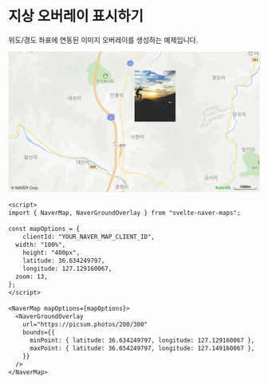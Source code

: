 # 지상 오버레이 표시하기

위도/경도 좌표에 연동된 이미지 오버레이를 생성하는 예제입니다.

![tutorial-ground-overlay](tutorial-ground-overlay.png)

```svelte
<script>
import { NaverMap, NaverGroundOverlay } from "svelte-naver-maps";
	
const mapOptions = {
	clientId: "YOUR_NAVER_MAP_CLIENT_ID",
  width: "100%",
	height: "400px",
	latitude: 36.634249797,
	longitude: 127.129160067,
  zoom: 13,
};
</script>

<NaverMap mapOptions={mapOptions}>
  <NaverGroundOverlay
    url="https://picsum.photos/200/300"
    bounds={{
      minPoint: { latitude: 36.634249797, longitude: 127.129160067 },
      maxPoint: { latitude: 36.654249797, longitude: 127.149160067 },
    }}
  />
</NaverMap>
```